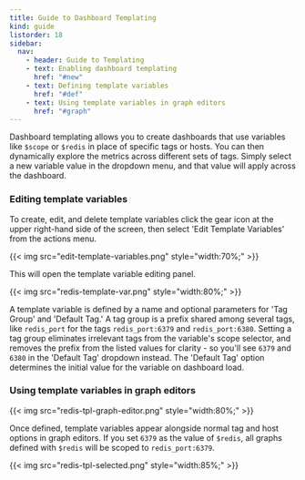 ```yaml
---
title: Guide to Dashboard Templating
kind: guide
listorder: 18
sidebar:
  nav:
    - header: Guide to Templating
    - text: Enabling dashboard templating
      href: "#new"
    - text: Defining template variables
      href: "#def"
    - text: Using template variables in graph editors
      href: "#graph"
---
```


Dashboard templating allows you to create dashboards that use variables like `$scope` or `$redis` in place of specific tags or hosts. You can then dynamically explore the metrics across different sets of tags. Simply select a new variable value in the dropdown menu, and that value will apply across the dashboard.

### Editing template variables


To create, edit, and delete template variables click the gear icon at the upper right-hand side of the screen, then select 'Edit Template Variables' from the actions menu.

{{< img src="edit-template-variables.png" style="width:70%;" >}}

This will open the template variable editing panel.

{{< img src="redis-template-var.png" style="width:80%;" >}}

A template variable is defined by a name and optional parameters for 'Tag Group' and 'Default Tag.' A tag group is a prefix shared among several tags, like `redis_port` for the tags `redis_port:6379` and `redis_port:6380`. Setting a tag group eliminates irrelevant tags from the variable's scope selector, and removes the prefix from the listed values for clarity - so you'll see `6379` and `6380` in the 'Default Tag' dropdown instead. The 'Default Tag' option determines the initial value for the variable on dashboard load.

### Using template variables in graph editors


{{< img src="redis-tpl-graph-editor.png" style="width:80%;" >}}

Once defined, template variables appear alongside normal tag and host options in graph editors. If you set `6379` as the value of `$redis`, all graphs defined with `$redis` will be scoped to `redis_port:6379`.

{{< img src="redis-tpl-selected.png" style="width:85%;" >}}



